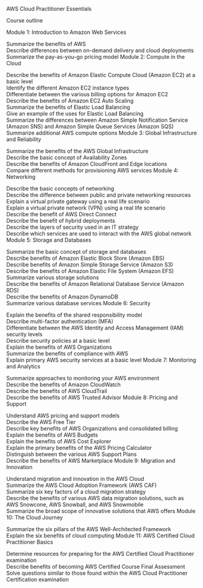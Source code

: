 AWS Cloud Practitioner Essentials

Course outline

Module 1: Introduction to Amazon Web Services

Summarize the benefits of AWS    
Describe differences between on-demand delivery and cloud deployments    
Summarize the pay-as-you-go pricing model
Module 2: Compute in the Cloud

Describe the benefits of Amazon Elastic Compute Cloud (Amazon EC2) at a basic level    
Identify the different Amazon EC2 instance types    
Differentiate between the various billing options for Amazon EC2    
Describe the benefits of Amazon EC2 Auto Scaling    
Summarize the benefits of Elastic Load Balancing    
Give an example of the uses for Elastic Load Balancing    
Summarize the differences between Amazon Simple Notification Service (Amazon SNS) and Amazon Simple Queue Services (Amazon SQS)    
Summarize additional AWS compute options
Module 3: Global Infrastructure and Reliability

Summarize the benefits of the AWS Global Infrastructure    
Describe the basic concept of Availability Zones    
Describe the benefits of Amazon CloudFront and Edge locations    
Compare different methods for provisioning AWS services
Module 4: Networking

Describe the basic concepts of networking    
Describe the difference between public and private networking resources    
Explain a virtual private gateway using a real life scenario    
Explain a virtual private network (VPN) using a real life scenario    
Describe the benefit of AWS Direct Connect    
Describe the benefit of hybrid deployments    
Describe the layers of security used in an IT strategy    
Describe which services are used to interact with the AWS global network
Module 5: Storage and Databases

Summarize the basic concept of storage and databases    
Describe benefits of Amazon Elastic Block Store (Amazon EBS)    
Describe benefits of Amazon Simple Storage Service (Amazon S3)    
Describe the benefits of Amazon Elastic File System (Amazon EFS)    
Summarize various storage solutions    
Describe the benefits of Amazon Relational Database Service (Amazon RDS)    
Describe the benefits of Amazon DynamoDB    
Summarize various database services
Module 6: Security

Explain the benefits of the shared responsibility model    
Describe multi-factor authentication (MFA)    
Differentiate between the AWS Identity and Access Management (IAM) security levels    
Describe security policies at a basic level    
Explain the benefits of AWS Organizations    
Summarize the benefits of compliance with AWS    
Explain primary AWS security services at a basic level
Module 7: Monitoring and Analytics

Summarize approaches to monitoring your AWS environment    
Describe the benefits of Amazon CloudWatch    
Describe the benefits of AWS CloudTrail    
Describe the benefits of AWS Trusted Advisor
Module 8: Pricing and Support

Understand AWS pricing and support models    
Describe the AWS Free Tier    
Describe key benefits of AWS Organizations and consolidated billing    
Explain the benefits of AWS Budgets    
Explain the benefits of AWS Cost Explorer    
Explain the primary benefits of the AWS Pricing Calculator    
Distinguish between the various AWS Support Plans    
Describe the benefits of AWS Marketplace
Module 9: Migration and Innovation

Understand migration and innovation in the AWS Cloud    
Summarize the AWS Cloud Adoption Framework (AWS CAF)    
Summarize six key factors of a cloud migration strategy    
Describe the benefits of various AWS data migration solutions, such as AWS Snowcone, AWS Snowball, and AWS Snowmobile    
Summarize the broad scope of innovative solutions that AWS offers
Module 10: The Cloud Journey

Summarize the six pillars of the AWS Well-Architected Framework    
Explain the six benefits of cloud computing
Module 11: AWS Certified Cloud Practitioner Basics

Determine resources for preparing for the AWS Certified Cloud Practitioner examination    
Describe benefits of becoming AWS Certified
Course Final Assessment
Solve questions similar to those found within the AWS Cloud Practitioner Certification examination
